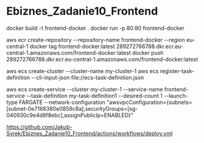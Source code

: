 # Ebiznes_Zadanie10_Frontend

docker build -t frontend-docker .
docker run -p 80:80 frontend-docker

aws ecr create-repository --repository-name frontend-docker --region eu-central-1
docker tag frontend-docker:latest 289272766788.dkr.ecr.eu-central-1.amazonaws.com/frontend-docker:latest
docker push 289272766788.dkr.ecr.eu-central-1.amazonaws.com/frontend-docker:latest

aws ecs create-cluster --cluster-name my-cluster-1
aws ecs register-task-definition --cli-input-json file://ecs-task-definition.json

aws ecs create-service --cluster my-cluster-1 --service-name frontend-service --task-definition my-task-definition1 --desired-count 1 --launch-type FARGATE --network-configuration "awsvpcConfiguration={subnets=[subnet-0e7168380e0859c8a],securityGroups=[sg-040930c9e4d8f8ebc],assignPublicIp=ENABLED}"

https://github.com/Jakub-Syrek/Ebiznes_Zadanie10_Frontend/actions/workflows/deploy.yml